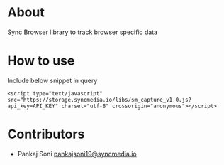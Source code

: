 # About

Sync Browser library to track browser specific data

# How to use

Include below snippet in query

```
<script type="text/javascript" src="https://storage.syncmedia.io/libs/sm_capture_v1.0.js?api_key=API_KEY" charset="utf-8" crossorigin="anonymous"></script>
```

# Contributors

* Pankaj Soni <pankajsoni19@syncmedia.io>
